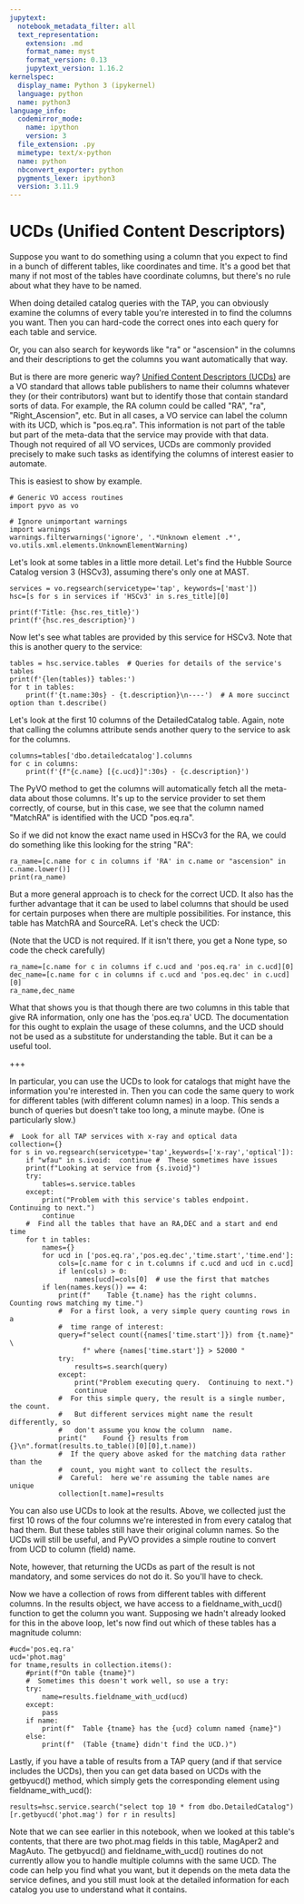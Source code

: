 ```yaml
---
jupytext:
  notebook_metadata_filter: all
  text_representation:
    extension: .md
    format_name: myst
    format_version: 0.13
    jupytext_version: 1.16.2
kernelspec:
  display_name: Python 3 (ipykernel)
  language: python
  name: python3
language_info:
  codemirror_mode:
    name: ipython
    version: 3
  file_extension: .py
  mimetype: text/x-python
  name: python
  nbconvert_exporter: python
  pygments_lexer: ipython3
  version: 3.11.9
---
```


# UCDs (Unified Content Descriptors)

Suppose you want to do something using a column that you expect to find in a bunch of different tables, like coordinates and time.  It's a good bet that many if not most of the tables have coordinate columns, but there's no rule about what they have to be named.

When doing detailed catalog queries with the TAP, you can obviously examine the columns of every table you're interested in to find the columns you want.  Then you can hard-code the correct ones into each query for each table and service.

Or, you can also search for keywords like "ra" or "ascension" in the columns and their descriptions to get the columns you want automatically that way.

But is there are more generic way?  [Unified Content Descriptors (UCDs)](http://www.ivoa.net/documents/latest/UCD.html) are a VO standard that allows table publishers to name their columns whatever they (or their contributors) want but to identify those that contain standard sorts of data.  For example, the RA column could be called "RA", "ra", "Right_Ascension", etc.  But in all cases, a VO service can label the column with its UCD, which is "pos.eq.ra".  This information is not part of the table but part of the meta-data that the service may provide with that data. Though not required of all VO services, UCDs are commonly provided precisely to make such tasks as identifying the columns of interest easier to automate.

This is easiest to show by example.

```{code-cell} ipython3
# Generic VO access routines
import pyvo as vo

# Ignore unimportant warnings
import warnings
warnings.filterwarnings('ignore', '.*Unknown element .*', vo.utils.xml.elements.UnknownElementWarning)
```

Let's look at some tables in a little more detail.  Let's find the Hubble Source Catalog version 3 (HSCv3), assuming there's only one at MAST.

```{code-cell} ipython3
services = vo.regsearch(servicetype='tap', keywords=['mast'])
hsc=[s for s in services if 'HSCv3' in s.res_title][0]

print(f'Title: {hsc.res_title}')
print(f'{hsc.res_description}')
```

Now let's see what tables are provided by this service for HSCv3.  Note that this is another query to the service:

```{code-cell} ipython3
tables = hsc.service.tables  # Queries for details of the service's tables
print(f'{len(tables)} tables:')
for t in tables:
    print(f'{t.name:30s} - {t.description}\n----')  # A more succinct option than t.describe()
```

Let's look at the first 10 columns of the DetailedCatalog table.  Again, note that calling the columns attribute sends another query to the service to ask for the columns.

```{code-cell} ipython3
columns=tables['dbo.detailedcatalog'].columns
for c in columns:
    print(f'{f"{c.name} [{c.ucd}]":30s} - {c.description}')
```

The PyVO method to get the columns will automatically fetch all the meta-data about those columns.  It's up to the service provider to set them correctly, of course, but in this case, we see that the column named "MatchRA" is identified with the UCD "pos.eq.ra".

So if we did not know the exact name used in HSCv3 for the RA, we could do something like this looking for the string "RA":

```{code-cell} ipython3
ra_name=[c.name for c in columns if 'RA' in c.name or "ascension" in c.name.lower()]
print(ra_name)
```

But a more general approach is to check for the correct UCD.  It also has the further advantage that it can be used to label columns that should be used for certain purposes when there are multiple possibilities.  For instance, this table has MatchRA and SourceRA.  Let's check the UCD:

(Note that the UCD is not required.  If it isn't there, you get a None type, so code the check carefully)

```{code-cell} ipython3
ra_name=[c.name for c in columns if c.ucd and 'pos.eq.ra' in c.ucd][0]
dec_name=[c.name for c in columns if c.ucd and 'pos.eq.dec' in c.ucd][0]
ra_name,dec_name
```

What that shows you is that though there are two columns in this table that give RA information, only one has the 'pos.eq.ra' UCD. The documentation for this ought to explain the usage of these columns, and the UCD should not be used as a substitute for understanding the table. But it can be a useful tool.

+++

In particular, you can use the UCDs to look for catalogs that might have the information you're interested in. Then you can code the same query to work for different tables (with different column names) in a loop.  This sends a bunch of queries but doesn't take too long, a minute maybe. (One is particularly slow.)

```{code-cell} ipython3
#  Look for all TAP services with x-ray and optical data
collection={}
for s in vo.regsearch(servicetype='tap',keywords=['x-ray','optical']):
    if "wfau" in s.ivoid:  continue #  These sometimes have issues
    print(f"Looking at service from {s.ivoid}")
    try:
        tables=s.service.tables
    except:
        print("Problem with this service's tables endpoint.  Continuing to next.")
        continue
    #  Find all the tables that have an RA,DEC and a start and end time
    for t in tables:
        names={}
        for ucd in ['pos.eq.ra','pos.eq.dec','time.start','time.end']:
            cols=[c.name for c in t.columns if c.ucd and ucd in c.ucd]
            if len(cols) > 0:
                names[ucd]=cols[0]  # use the first that matches
        if len(names.keys()) == 4:
            print(f"    Table {t.name} has the right columns.  Counting rows matching my time.")
            #  For a first look, a very simple query counting rows in a
            #  time range of interest:
            query=f"select count({names['time.start']}) from {t.name}" \
                  f" where {names['time.start']} > 52000 "
            try:
                results=s.search(query)
            except:
                print("Problem executing query.  Continuing to next.")
                continue
            #  For this simple query, the result is a single number, the count.
            #   But different services might name the result differently, so
            #   don't assume you know the column  name.
            print("    Found {} results from {}\n".format(results.to_table()[0][0],t.name))
            #  If the query above asked for the matching data rather than the
            #  count, you might want to collect the results.
            #  Careful:  here we're assuming the table names are unique
            collection[t.name]=results
```

You can also use UCDs to look at the results.  Above, we collected just the first 10 rows of the four columns we're interested in from every catalog that had them.  But these tables still have their original column names.  So the UCDs will still be useful, and PyVO provides a simple routine to convert from UCD to column (field) name.

Note, however,  that returning the UCDs as part of the result is not mandatory, and some services do not do it.  So you'll have to check.

Now we have a collection of rows from different tables with different columns.  In the results object, we have access to a fieldname_with_ucd() function to get the column you want.  Supposing we hadn't already looked for this in the above loop, let's now find out which of these tables has a magnitude column:

```{code-cell} ipython3
#ucd='pos.eq.ra'
ucd='phot.mag'
for tname,results in collection.items():
    #print(f"On table {tname}")
    #  Sometimes this doesn't work well, so use a try:
    try:
        name=results.fieldname_with_ucd(ucd)
    except:
        pass
    if name:
        print(f"  Table {tname} has the {ucd} column named {name}")
    else:
        print(f"  (Table {tname} didn't find the UCD.)")
```

Lastly, if you have a table of results from a TAP query (and if that service includes the UCDs), then you can get data based on UCDs with the getbyucd() method, which simply gets the corresponding element using fieldname_with_ucd():

```{code-cell} ipython3
results=hsc.service.search("select top 10 * from dbo.DetailedCatalog")
[r.getbyucd('phot.mag') for r in results]
```

Note that we can see earlier in this notebook, when we looked at this table's contents, that there are two phot.mag fields in this table, MagAper2 and MagAuto.  The getbyucd() and fieldname_with_ucd() routines do not currently allow you to handle multiple columns with the same UCD.  The code can help you find what you want, but it depends on the meta data the service defines, and you still must look at the detailed information for each catalog you use to understand what it contains.

```{code-cell} ipython3

```

